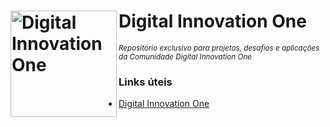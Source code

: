 <h1>
<div display="inline-block">
   <a href="https://github.com/Leosnt/dio-projetos">
  <img src="https://user-images.githubusercontent.com/93165753/145647307-9ab46752-7175-46dd-a63a-93755da379c6.png" alt="Digital Innovation One" width="170" align="left" >
    </a> Digital Innovation One
  </div>
</h1>

<sup>
  <i>Repositório exclusivo  para projetos, desafios e aplicações da Comunidade Digital Innovation One</i>
</sup>

<h3> Links úteis </h3>

- [Digital Innovation One](https://digitalinnovation.one/)

